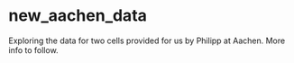 # new_aachen_data
Exploring the data for two cells provided for us by Philipp at Aachen.
More info to follow.
